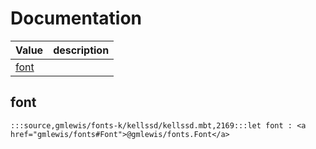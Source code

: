 # Documentation
|Value|description|
|---|---|
|[font](#font)||

## font

```moonbit
:::source,gmlewis/fonts-k/kellssd/kellssd.mbt,2169:::let font : <a href="gmlewis/fonts#Font">@gmlewis/fonts.Font</a>
```

